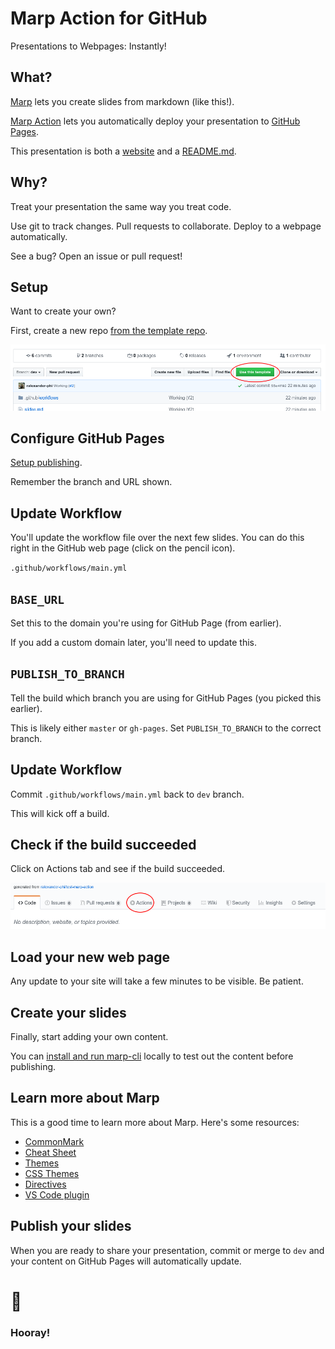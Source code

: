 <!--
theme: gaia
class:
 - invert
headingDivider: 2 
paginate: true
-->

<!--
_class:
 - lead
 - invert
-->

# Marp Action for GitHub

Presentations to Webpages: Instantly!

## What?

[Marp](https://marp.app/) lets you create slides from markdown (like this!).

[Marp Action](https://github.com/ralexander-phi/marp-action) lets you automatically deploy your presentation to [GitHub Pages](https://pages.github.com/).

This presentation is both a [website](https://alexsci.com/test-marp-action) and a [README.md](https://github.com/ralexander-phi/test-marp-action/blob/dev/README.md).

## Why?

Treat your presentation the same way you treat code.

Use git to track changes. Pull requests to collaborate. Deploy to a webpage automatically.

See a bug? Open an issue or pull request!

## Setup

Want to create your own?

First, create a new repo [from the template repo](https://github.com/ralexander-phi/test-marp-action).

![](img/use-template.png)

## Configure GitHub Pages

[Setup publishing](https://help.github.com/en/github/working-with-github-pages/configuring-a-publishing-source-for-your-github-pages-site#choosing-a-publishing-source).

Remember the branch and URL shown.

## Update Workflow

You'll update the workflow file over the next few slides. You can do this right in the GitHub web page (click on the pencil icon).

`.github/workflows/main.yml`

## `BASE_URL`

Set this to the domain you're using for GitHub Page (from earlier).

If you add a custom domain later, you'll need to update this.

## `PUBLISH_TO_BRANCH`

Tell the build which branch you are using for GitHub Pages (you picked this earlier).

This is likely either `master` or `gh-pages`. Set `PUBLISH_TO_BRANCH` to the correct branch.

## Update Workflow

Commit `.github/workflows/main.yml` back to `dev` branch.

This will kick off a build.

## Check if the build succeeded

Click on Actions tab and see if the build succeeded.

![](img/click-actions.png)

## Load your new web page

Any update to your site will take a few minutes to be visible. Be patient.

## Create your slides

Finally, start adding your own content.

You can [install and run marp-cli](https://github.com/marp-team/marp-cli/blob/master/README.md) locally to test out the content before publishing.

## Learn more about Marp

This is a good time to learn more about Marp. Here's some resources:

- [CommonMark](https://commonmark.org/)
- [Cheat Sheet](https://commonmark.org/help/)
- [Themes](https://github.com/marp-team/marp-core/tree/master/themes)
- [CSS Themes](https://marpit.marp.app/theme-css)
- [Directives](https://marpit.marp.app/directives)
- [VS Code plugin](https://marketplace.visualstudio.com/items?itemName=marp-team.marp-vscode)

## Publish your slides

When you are ready to share your presentation, commit or merge to `dev` and your content on GitHub Pages will automatically update.

# 🎉
<!--
_class:
 - lead
 - invert
-->
### Hooray!


